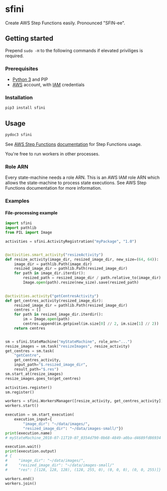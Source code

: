 # sfini
Create AWS Step Functions easily. Pronounced "SFIN-ee".

## Getting started
Prepend `sudo -H` to the following commands if elevated priviliges is
required.

### Prerequisites
* [Python 3](https://www.python.org/) and PIP
* [AWS](https://aws.amazon.com/) account, with
  [IAM](https://aws.amazon.com/iam/) credentials

### Installation
```bash
pip3 install sfini
```

## Usage
```bash
pydoc3 sfini
```

See [AWS Step Functions](https://aws.amazon.com/step-functions/)
[documentation](https://docs.aws.amazon.com/step-functions/latest/dg/welcome.html)
for Step Functions usage.

You're free to run workers in other processes.

### Role ARN
Every state-machine needs a role ARN. This is an AWS IAM role ARN which allows
the state-machine to process state executions. See AWS Step Functions
documentation for more information.

### Examples
#### File-processing example
```python
import sfini
import pathlib
from PIL import Image

activities = sfini.ActivityRegistration("myPackage", "1.0")


@activities.smart_activity("resizeActivity")
def resize_activity(image_dir, resized_image_dir, new_size=(64, 64)):
    image_dir = pathlib.Path(image_dir)
    resized_image_dir = pathlib.Path(resized_image_dir)
    for path in image_dir.iterdir():
        resized_path = resized_image_dir / path.relative_to(image_dir)
        Image.open(path).resize(new_size).save(resized_path)
 

@activities.activity("getCentresActivity")
def get_centres_activity(resized_image_dir):
    resized_image_dir = pathlib.Path(resized_image_dir)
    centres = []
    for path in resized_image_dir.iterdir():
        im = Image.open(path)
        centres.append(im.getpixel(im.size[0] // 2, im.size[1] // 2))
    return centres


sm = sfini.StateMachine("myStateMachine", role_arn="...")
resize_images = sm.task("resizeImages", resize_activity)
get_centres = sm.task(
    "getCentre",
    get_centres_activity,
    input_path="$.resized_image_dir",
    result_path="$.res")
sm.start_at(resize_images)
resize_images.goes_to(get_centres)

activities.register()
sm.register()

workers = sfini.WorkersManager([resize_activity, get_centres_activity])
workers.start()

execution = sm.start_execution(
    execution_input={
        "image_dir": "~/data/images/",
        "resized_image_dir": "~/data/images-small/"})
print(execution.name)
# myStateMachine_2018-07-11T19-07_0354d790-0b68-4849-a0ba-d4689fd86934

execution.wait()
print(execution.output)
# {
#     "image_dir": "~/data/images/",
#     "resized_image_dir": "~/data/images-small/"
#     "res": [(128, 128, 128), (128, 255, 0), (0, 0, 0), (0, 0, 255)]}

workers.end()
workers.join()
```
